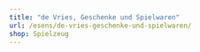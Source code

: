 ```yaml
---
title: "de Vries, Geschenke und Spielwaren"
url: /esens/de-vries-geschenke-und-spielwaren/
shop: Spielzeug
---
```

